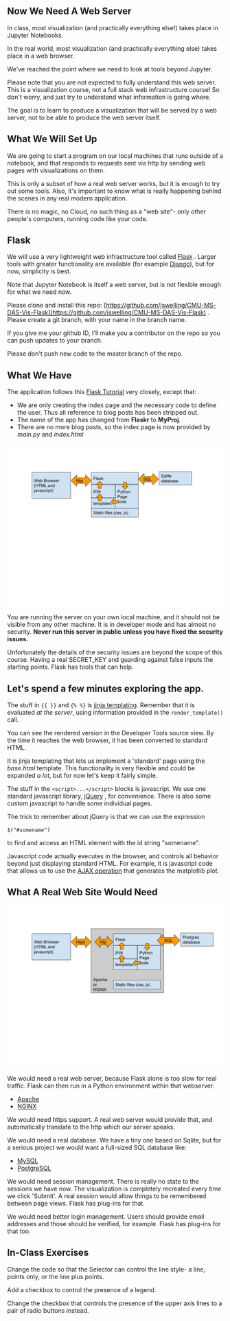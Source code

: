 ## Now We Need A Web Server ##

In class, most visualization (and practically everything else!) takes
place in Jupyter Notebooks.

In the real world, most visualization (and practically everything else) takes
place in a web browser.

We've reached the point where we need to look at tools beyond Jupyter.


Please note that you are not expected to fully understand this web server.
This is a visualization course, not a full stack web infrastructure course!
So don't worry, and just try to understand what information is going where.

The goal is to learn to produce a visualization that will be served by a
web server, not to be able to produce the web server itself.



## What We Will Set Up

We are going to start a program on our local machines that runs outside of a
notebook, and that responds to requests sent via http by sending web pages
with visualizations on them.


This is only a subset of how a real web server works, but it is enough to
try out some tools.  Also, it's important to know what is really happening
behind the scenes in any real modern application.


There is no magic, no Cloud, no such thing as a "web site"- only other
people's computers, running code like your code.



## Flask

We will use a very lightweight web infrastructure tool called
[Flask](https://flask.palletsprojects.com/en/2.0.x/) .  Larger tools with
greater functionality are available (for example
[Django](https://www.djangoproject.com/)), but for now, simplicity is best.

Note that Jupyter Notebook is itself a web server, but is not flexible enough
for what we need now.


Please clone and install this repo:
[https://github.com/jswelling/CMU-MS-DAS-Vis-Flask](https://github.com/jswelling/CMU-MS-DAS-Vis-Flask) . Please create a git branch, with your name in the
branch name.


If you give me your github ID, I'll make you a contributor on the
repo so you can push updates to your branch.

Please don't push new code to the master branch of the repo.



## What We Have

The application follows this [Flask Tutorial](https://flask.palletsprojects.com/en/2.0.x/tutorial/) very closely, except that:
* We are only creating the index page and the necessary code to
  define the user.  Thus all reference to blog posts has been
  stripped out.
* The name of the app has changed from **Flaskr** to **MyProj**.
* There are no more blog posts, so the index page is now provided
  by *main.py* and *index.html*


![Our simple Flask application](images/Simple_Flask_Application.svg)


You are running the server on your own local machine, and it should
not be visible from any other machine.  It is in developer mode and
has almost no security.  **Never run this server in public unless you
have fixed the security issues.**


Unfortunately the details of the security issues are beyond the scope
of this course.  Having a real SECRET_KEY and guarding against false
inputs the starting points.  Flask has tools that can help.



## Let's spend a few minutes exploring the app.

The stuff in ```{{ }}``` and ```{% %}``` is
[jinja templating](https://jinja.palletsprojects.com/en/3.0.x/).  Remember
that it is evaluated *at the server*, using information provided in
the ```render_template()``` call.

You can see the rendered version in the Developer Tools source view.  By the
time it reaches the web browser, it has been converted to standard HTML.


It is jinja templating that lets us implement a 'standard' page using the
*base.html* template.  This functionality is very flexible and could be
expanded *a lot*, but for now let's keep it fairly simple.


The stuff in the ```<script>...</script>``` blocks is javascript.  We use
one standard javascript library, [jQuery](https://jquery.com/) , for
convenience.  There is also some custom javascript to handle some individual
pages.

The trick to remember about jQuery is that we can use the expression
```
$("#somename")
```
to find and access an HTML element with the id string "somename".


Javascript code actually executes in the browser, and controls all behavior
beyond just displaying standard HTML.  For example, it is javascript code
that allows us to use the
[AJAX operation](https://www.w3schools.com/whatis/whatis_ajax.asp)
that generates the matplotlib plot.



## What A Real Web Site Would Need
 
![A more complete Flask application](images/More_Complete_Flask_Application.svg)


We would need a real web server, because Flask alone is too slow for
real traffic.  Flask can then run in a Python environment within that
webserver.
* [Apache](https://httpd.apache.org/)
* [NGINX](https://docs.nginx.com/nginx/admin-guide/installing-nginx/installing-nginx-open-source/)


We would need https support.  A real web server would provide that,
and automatically translate to the http which our server speaks.


We would need a real database. We have a tiny one based on Sqlite, but
for a serious project we would want a full-sized SQL database like:
* [MySQL](https://www.mysql.com/)
* [PostgreSQL](https://www.postgresql.org/)


We would need session management.  There is really no state to the
sessions we have now.  The visualization is completely recreated every
time we click 'Submit'.  A real session would allow things to be
remembered between page views.  Flask has plug-ins for that.


We would need better login management.  Users should provide email
addresses and those should be verified, for example.  Flask has plug-ins
for that too.



## In-Class Exercises

Change the code so that the Selector can control the line style- a line,
points only, or the line plus points.

Add a checkbox to control the presence of a legend.

Change the checkbox that controls the presence of the upper axis lines
to a pair of radio buttons instead.